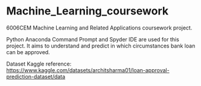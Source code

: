 # Machine_Learning_coursework
6006CEM Machine Learning and Related Applications coursework project.

Python Anaconda Command Prompt and Spyder IDE are used for this project. It aims to understand and predict in which circumstances bank loan can be approved.

Dataset Kaggle reference: https://www.kaggle.com/datasets/architsharma01/loan-approval-prediction-dataset/data 
